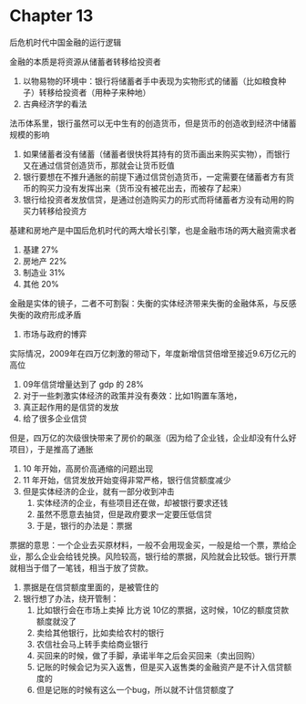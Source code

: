 # Chapter 13

后危机时代中国金融的运行逻辑

金融的本质是将资源从储蓄者转移给投资者
1. 以物易物的环境中：银行将储蓄者手中表现为实物形式的储蓄（比如粮食种子）转移给投资者（用种子来种地）
2. 古典经济学的看法

法币体系里，银行虽然可以无中生有的创造货币，但是货币的创造收到经济中储蓄规模的影响
1. 如果储蓄者没有储蓄（储蓄者很快将其持有的货币画出来购买实物），而银行又在通过信贷创造货币，那就会让货币贬值
2. 银行要想在不推升通胀的前提下通过信贷创造货币，一定需要在储蓄者方有货币的购买力没有发挥出来（货币没有被花出去，而被存了起来）
3. 银行给投资者发放信贷，是通过创造购买力的形式而将储蓄者方没有动用的购买力转移给投资方

基建和房地产是中国后危机时代的两大增长引擎，也是金融市场的两大融资需求者
1. 基建 27%
2. 房地产 22%
3. 制造业 31%
4. 其他 20%     

金融是实体的镜子，二者不可割裂：失衡的实体经济带来失衡的金融体系，与反感失衡的政府形成矛盾
1. 市场与政府的博弈

实际情况，2009年在四万亿刺激的带动下，年度新增信贷倍增至接近9.6万亿元的高位
1. 09年信贷增量达到了 gdp 的 28%
2. 对于一些刺激实体经济的政策并没有奏效：比如1购置车落地，
3. 真正起作用的是信贷的发放
4. 给了很多企业信贷

但是，四万亿的次级很快带来了房价的飙涨（因为给了企业钱，企业却没有什么好项目），于是推高了通胀
1. 10 年开始，高房价高通缩的问题出现
2. 11 年开始，信贷发放开始变得非常严格，银行信贷额度减少
3. 但是实体经济的企业，就有一部分收到冲击
    1. 实体经济的企业，有些项目还在做，却被银行要求还钱
    2. 虽然不愿意去抽贷，但是政府要求一定要压低信贷
    3. 于是，银行的办法是：票据

票据的意思：一个企业去买原材料，一般不会用现金买，一般是给一个票，票给企业，那么企业会给钱兑换。风险较高，银行给的票据，风险就会比较低。银行开票就相当于借了一笔钱，相当于放了贷款。
1. 票据是在信贷额度里面的，是被管住的
2. 银行想了办法，绕开管制：
    1. 比如银行会在市场上卖掉 比方说 10亿的票据，这时候，10亿的额度贷款额度就没了
    2. 卖给其他银行，比如卖给农村的银行
    3. 农信社会马上转手卖给商业银行
    4. 买回来的时候，做了手脚，承诺半年之后会买回来（卖出回购）
    5. 记账的时候会记为买入返售，但是买入返售类的金融资产是不计入信贷额度的
    6. 但是记账的时候有这么一个bug，所以就不计信贷额度了


